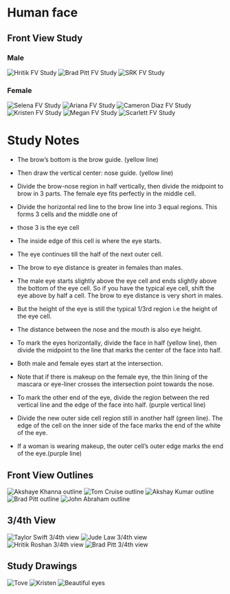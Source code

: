 # Human face

## Front View Study
### Male
![Hritik FV Study](https://github.com/arjunkhode/Anatomy-drawing/blob/master/Hritik-face-study.png)
![Brad Pitt FV Study](https://github.com/arjunkhode/Anatomy-drawing/blob/master/Brad-face-study.png)
![SRK FV Study](https://github.com/arjunkhode/Anatomy-drawing/blob/master/SRK-face-study.png)
### Female
![Selena FV Study](https://github.com/arjunkhode/Anatomy-drawing/blob/master/Selena-face-study.png)
![Ariana FV Study](https://github.com/arjunkhode/Anatomy-drawing/blob/master/Ariana-face-study.png)
![Cameron Diaz FV Study](https://github.com/arjunkhode/Anatomy-drawing/blob/master/Cameron-face-study.png)
![Kristen FV Study](https://github.com/arjunkhode/Anatomy-drawing/blob/master/Kristen-face-study.png)
![Megan FV Study](https://github.com/arjunkhode/Anatomy-drawing/blob/master/Megan-face-study.png)
![Scarlett FV Study](https://github.com/arjunkhode/Anatomy-drawing/blob/master/scarlett-face-study.png)

# Study Notes
* The brow’s bottom is the brow guide. (yellow line)
* Then draw the vertical center: nose guide. (yellow line)
* Divide the brow-nose region in half vertically, then divide the midpoint to brow in 3 parts. The female eye fits perfectly in the middle cell.
* Divide the horizontal red line to the brow line into 3 equal regions. This forms 3 cells and the middle one of
* those 3 is the eye cell
* The inside edge of this cell is where the eye starts. 
* The eye continues till the half of the next outer cell.
* The brow to eye distance is greater in females than males.

* The male eye starts slightly above the eye cell and ends slightly above the bottom of the eye cell. So if you have the typical eye cell, shift the eye above by half a cell. The brow to eye distance is very short in males. 
* But the height of the eye is still the typical 1/3rd region i.e the height of the eye cell.

* The distance between the nose and the mouth is also eye height.

* To mark the eyes horizontally, divide the face in half (yellow line), then divide the midpoint to the line that marks the center of the face into half. 
* Both male and female eyes start at the intersection.
* Note that if there is makeup on the female eye, the thin lining of the mascara or eye-liner crosses the intersection point towards the nose. 

* To mark the other end of the eye, divide the region between the red vertical line and the edge of the face into half. (purple vertical line)
* Divide the new outer side cell region still in another half (green line). The edge of the cell on the inner side of the face marks the end of the white of the eye. 
* If a woman is wearing makeup, the outer cell’s outer edge marks the end of the eye.(purple line) 


## Front View Outlines
![Akshaye Khanna outline](https://github.com/arjunkhode/Anatomy-drawing/blob/master/outine%20akshay%20khanna%20face.jpeg)
![Tom Cruise outline](https://github.com/arjunkhode/Anatomy-drawing/blob/master/outline-Tom-Cruise-face.jpeg)
![Akshay Kumar outline](https://github.com/arjunkhode/Anatomy-drawing/blob/master/outline-akshaykumar-face.jpeg)
![Brad Pitt outline](https://github.com/arjunkhode/Anatomy-drawing/blob/master/outline-brad-pitt-face.jpeg)
![John Abraham outline](https://github.com/arjunkhode/Anatomy-drawing/blob/master/outline-john-abraham-face.jpeg)

## 3/4th View
![Taylor Swift 3/4th view](https://github.com/arjunkhode/Anatomy-drawing/blob/master/10381.png)
![Jude Law 3/4th view](https://github.com/arjunkhode/Anatomy-drawing/blob/master/2ca5c4c312acf25966b555ac9892d66c.jpg)
![Hritik Roshan 3/4th view](https://github.com/arjunkhode/Anatomy-drawing/blob/master/96a50f9bf60e283639155b885d3189d7.jpg)
![Brad Pitt 3/4th view](https://github.com/arjunkhode/Anatomy-drawing/blob/master/no5.jpg)

## Study Drawings
![Tove](https://github.com/arjunkhode/Anatomy-drawing/blob/master/tove.jpg)
![Kristen](https://github.com/arjunkhode/Anatomy-drawing/blob/master/kristen.jpg)
![Beautiful eyes](https://github.com/arjunkhode/Anatomy-drawing/blob/master/beautiful%20eyes.jpg)
